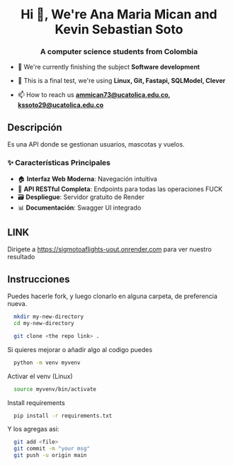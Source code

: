 <h1 align="center">Hi 👋, We're Ana Maria Mican and Kevin Sebastian Soto</h1>
<h3 align="center">A computer science students from Colombia</h3>

- 🔭 We're currently finishing the subject **Software development**

- 🌱 This is a final test, we're using  **Linux, Git, Fastapi, SQLModel, Clever**

- 📫 How to reach us **ammican73@ucatolica.edu.co, kssoto29@ucatolica.edu.co**

## Descripción
Es una API donde se gestionan usuarios, mascotas y vuelos.

### ✨ Características Principales

- 🏠 **Interfaz Web Moderna**: Navegación intuitiva
- 📱 **API RESTful Completa**: Endpoints para todas las operaciones FUCK
- 🗃️ **Despliegue**: Servidor gratuito de Render
- 📊 **Documentación**: Swagger UI integrado
  
## LINK
Dirigete a https://sigmotoaflights-uout.onrender.com para ver nuestro resultado


## Instrucciones

Puedes hacerle fork, y luego clonarlo en alguna carpeta, de preferencia nueva.

```bash
  mkdir my-new-directory
  cd my-new-directory
```

```bash
  git clone <the repo link> .
```

Si quieres mejorar o añadir algo al codigo puedes 

```bash
  python -m venv myvenv
```

Activar el venv (Linux)

```bash
  source myvenv/bin/activate
```

Install requirements

```bash
  pip install -r requirements.txt
```

Y los agregas asi: 


```bash
  git add <file>
  git commit -m "your msg"
  git push -u origin main
```
